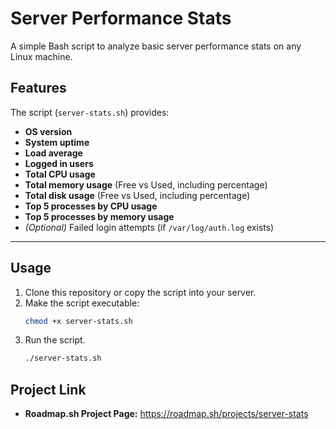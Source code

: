 # Server Performance Stats

A simple Bash script to analyze basic server performance stats on any Linux machine.

## Features

The script (`server-stats.sh`) provides:

- **OS version**
- **System uptime**
- **Load average**
- **Logged in users**
- **Total CPU usage**
- **Total memory usage** (Free vs Used, including percentage)
- **Total disk usage** (Free vs Used, including percentage)
- **Top 5 processes by CPU usage**
- **Top 5 processes by memory usage**
- *(Optional)* Failed login attempts (if `/var/log/auth.log` exists)

---

## Usage

1. Clone this repository or copy the script into your server.  
2. Make the script executable:
   ```bash
   chmod +x server-stats.sh
3. Run the script.
   ```bash
   ./server-stats.sh

## Project Link
- **Roadmap.sh Project Page:** https://roadmap.sh/projects/server-stats
